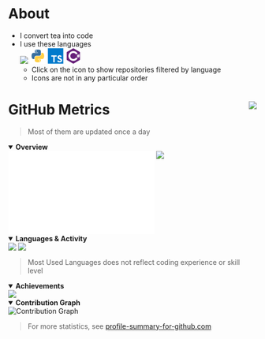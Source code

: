 # About
- I convert tea into code
- I use these languages<br>
    <a href="https://github.com/floaterest?tab=repositories&language=svelte"><img height="32" src="https://svelte.dev/favicon.png"></a>
    <a href="https://github.com/floaterest?tab=repositories&language=python"><img height="32" src="./devicons/py.svg"></a>
    <a href="https://github.com/floaterest?tab=repositories&language=typescript"><img height="32" src="./devicons/ts.svg"></a>
    <a href="https://github.com/floaterest?tab=repositories&language=c%23"><img height="32" src="./devicons/cs.svg"></a>
  - Click on the icon to show repositories filtered by language
  - Icons are not in any particular order

# GitHub Metrics <img height="50" align="right" src="https://floaterest-counter.vercel.app/api/user/floaterest">
> Most of them are updated once a day

<!--
base is 480x223 and calender is 480x342
to make equal height, base width becomes 736
therefore, base takes 736 / (736 + 480) = 60.53% of width
then take out 0.5% for a gap
-->
<details open>
	<summary><b>Overview</b></summary>
	<img align="top" width="58.68%" src="./metrics/base.svg">
	<img align="top" width="40.32%" src="./metrics/calender.svg">
</details>

<!--
tl;dr
(h1,h2,w2) => {
	const w1 = h2 / h1 * w2;
	const t = w1 + w2;
	return {
		width1: ((w1/t-0.005)*100).toFixed(2)+'%',
		width2: ((w2/t-0.005)*100).toFixed(2)+'%',
	}
}
-->
<details open>
	<summary><b>Languages & Activity</b></summary>
	<!-- lang: 480x284 -->
	<!-- act: 480x356 -->
	<img align="top" width="55.13%" src="./metrics/languages.svg">
	<img align="top" width="43.88%" src="./metrics/activity.svg">
	<blockquote>Most Used Languages does not reflect coding experience or skill level</blockquote>
</details>

<details open>
	<summary><b>Achievements</b></summary>
	<img align="top" width="50%" src="./metrics/achievements.svg">
</details>

<details open>
    <summary><b>Contribution Graph</b></summary>
    <img align="top" width="100%" alt="Contribution Graph" src="https://activity-graph.herokuapp.com/graph?username=floaterest&hide_border=true&bg_color=222222&color=39c5bb&line=fce566&point=f2f2f2&area=true&area_color=fce566">
</details>

> For more statistics, see [profile-summary-for-github.com](https://profile-summary-for-github.com/user/floaterest)
